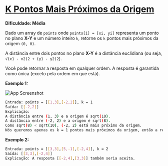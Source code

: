# [K Pontos Mais Próximos da Origem](https://leetcode.com/problems/k-closest-points-to-origin/)

**Dificuldade: Média**

Dado um array de `points` onde `points[i] = [xi, yi]` representa um ponto no plano **X-Y** e um número inteiro `k`, retorne os `k` pontos mais próximos da origem `(0, 0)`.

A distância entre dois pontos no plano **X-Y** é a distância euclidiana (ou seja, `√(x1 - x2)2 + (y1 - y2)2`).

Você pode retornar a resposta em qualquer ordem. A resposta é garantida como única (exceto pela ordem em que está).

**Exemplo 1:**

![App Screenshot](https://assets.leetcode.com/uploads/2021/03/03/closestplane1.jpg)

``` bash
Entrada: points = [[1,3],[-2,2]], k = 1
Saída: [[-2,2]]
Explicação:
A distância entre (1, 3) e a origem é sqrt(10).
A distância entre (-2, 2) e a origem é sqrt(8).
Como sqrt(8) < sqrt(10), (-2, 2) está mais próximo da origem.
Nós queremos apenas os k = 1 pontos mais próximos da origem, então a resposta é apenas [[-2,2]].
```
**Exemplo 2:**

``` bash
Entrada: points = [[3,3],[5,-1],[-2,4]], k = 2
Saída: [[3,3],[-2,4]]
Explicação: A resposta [[-2,4],[3,3]] também seria aceita.
```